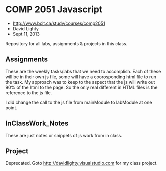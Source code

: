 COMP 2051 Javascript
====================

*	http://www.bcit.ca/study/courses/comp2051
*	David Lighty
*	Sept 11, 2013

Repository for all labs, assignments & projects in this class.

Assignments
-----------

These are the weekly tasks/labs that we need to accomplish.  Each of these will be in their own js file, some will have a coorosponding html file to run the task.  My approach was to keep to the aspect that the js will write out 90% of the html to the page.  So the only real different in HTML files is the reference to the js file.

I did change the call to the js file from mainModule to labModule at one point.

InClassWork_Notes
-----------------

These are just notes or snippets of js work from in class.

Project
-------

Deprecated.   Goto http://davidlighty.visualstudio.com for my class project.
